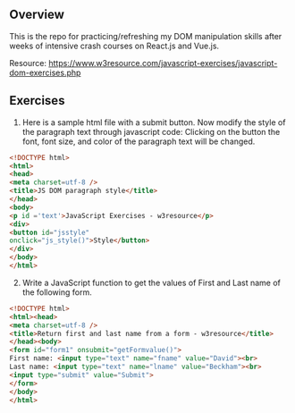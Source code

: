 ## Overview

This is the repo for practicing/refreshing my DOM manipulation skills after weeks of intensive crash courses on React.js and Vue.js.

Resource: https://www.w3resource.com/javascript-exercises/javascript-dom-exercises.php

## Exercises

1. Here is a sample html file with a submit button. Now modify the style of the paragraph text through javascript code: Clicking on the button the font, font size, and color of the paragraph text will be changed.
```html
<!DOCTYPE html>
<html>
<head>
<meta charset=utf-8 />
<title>JS DOM paragraph style</title>
</head> 
<body>
<p id ='text'>JavaScript Exercises - w3resource</p> 
<div>
<button id="jsstyle"
onclick="js_style()">Style</button>
</div>
</body>
</html>
```

2. Write a JavaScript function to get the values of First and Last name of the following form.
```html
<!DOCTYPE html>
<html><head>
<meta charset=utf-8 />
<title>Return first and last name from a form - w3resource</title>
</head><body>
<form id="form1" onsubmit="getFormvalue()">
First name: <input type="text" name="fname" value="David"><br>
Last name: <input type="text" name="lname" value="Beckham"><br>
<input type="submit" value="Submit">
</form>
</body>
</html>
```